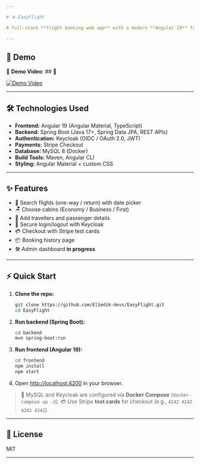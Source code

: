 ```yaml
---

# ✈️ EasyFlight

A full-stack **flight booking web app** with a modern **Angular 19** frontend and **Spring Boot** backend. It integrates **Keycloak** for authentication, **Stripe** for payments, and **MySQL** (Dockerized) for persistence.

---
```


## 🚀 Demo

🎥 **Demo Video**: ## 🚀 

[![Demo Video](https://img.youtube.com/vi/68IEWcIc3Us/maxresdefault.jpg)](https://youtu.be/Dp9cvgTLtwg)


---

## 🛠️ Technologies Used

* **Frontend:** Angular 19 (Angular Material, TypeScript)
* **Backend:** Spring Boot (Java 17+, Spring Data JPA, REST APIs)
* **Authentication:** Keycloak (OIDC / OAuth 2.0, JWT)
* **Payments:** Stripe Checkout
* **Database:** MySQL 8 (Docker)
* **Build Tools:** Maven, Angular CLI
* **Styling:** Angular Material + custom CSS

---

## ✨ Features

* 🔎 Search flights (one-way / return) with date picker
* 🪑 Choose cabins (Economy / Business / First)
* 👥 Add travellers and passenger details
* 🔐 Secure login/logout with Keycloak
* 💳 Checkout with Stripe test cards
* 📦 Booking history page
* 🛠️ Admin dashboard **in progress**

---

## ⚡ Quick Start

1. **Clone the repo:**

   ```bash
   git clone https://github.com/ElSedik-devs/EasyFlight.git
   cd EasyFlight
   ```
2. **Run backend (Spring Boot):**

   ```bash
   cd backend
   mvn spring-boot:run
   ```
3. **Run frontend (Angular 19):**

   ```bash
   cd frontend
   npm install
   npm start
   ```
4. Open [http://localhost:4200](http://localhost:4200) in your browser.

> 🐳 MySQL and Keycloak are configured via **Docker Compose** (`docker-compose up -d`).
> 💳 Use Stripe **test cards** for checkout (e.g., `4242 4242 4242 4242`).

---

## 📝 License

MIT

---
